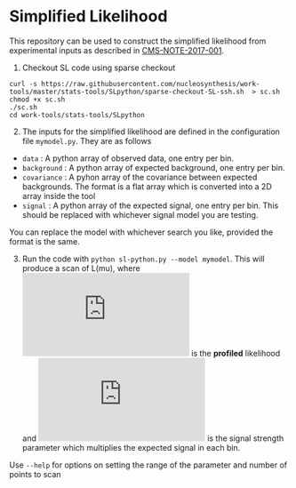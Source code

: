 
# Simplified Likelihood

This repository can be used to construct the simplified likelihood from experimental inputs as described in [CMS-NOTE-2017-001](https://cds.cern.ch/record/2242860/).

1) Checkout SL code using sparse checkout 

```
curl -s https://raw.githubusercontent.com/nucleosynthesis/work-tools/master/stats-tools/SLpython/sparse-checkout-SL-ssh.sh  > sc.sh
chmod +x sc.sh 
./sc.sh 
cd work-tools/stats-tools/SLpython
```

2) The inputs for the simplified likelihood are defined in the configuration file `mymodel.py`. They are as follows 

 * `data` : A python array of observed data, one entry per bin.
 * `background` : A python array of expected background, one entry per bin. 
 * `covariance` : A pyhon array of the covariance between expected backgrounds. The format is a flat array which is converted into a 2D array inside the tool
 * `signal` : A python array of the expected signal, one entry per bin. This should be replaced with whichever signal model you are testing. 

You can replace the model with whichever search you like, provided the format is the same. 

3) Run the code with `python sl-python.py --model mymodel`. This will produce a scan of  L(mu), where ![](https://latex.codecogs.com/gif.latex?%5Cinline%20L)  is the **profiled** likelihood and ![](https://latex.codecogs.com/gif.latex?%5Cinline%20%5Cmu) is 
the signal strength parameter which multiplies the expected signal in each bin. 

Use `--help` for options on setting the range of the parameter and number of points to scan
